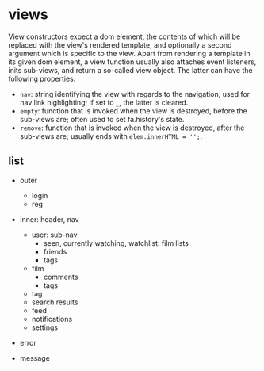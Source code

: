 # views

View constructors expect a dom element, the contents of which will be replaced
with the view's rendered template, and optionally a second argument which is
specific to the view. Apart from rendering a template in its given dom element,
a view function usually also attaches event listeners, inits sub-views, and
return a so-called view object. The latter can have the following properties:

* `nav`: string identifying the view with regards to the navigation; used for
  nav link highlighting; if set to `_`, the latter is cleared.
* `empty`: function that is invoked when the view is destroyed, before the
  sub-views are; often used to set fa.history's state.
* `remove`: function that is invoked when the view is destroyed, after the
  sub-views are; usually ends with `elem.innerHTML = '';`.


## list

- outer
	- login
	- reg

- inner: header, nav
	- user: sub-nav
		- seen, currently watching, watchlist: film lists
		- friends
		- tags
	- film
		- comments
		- tags
	- tag
	- search results
	- feed
	- notifications
	- settings

- error
- message
